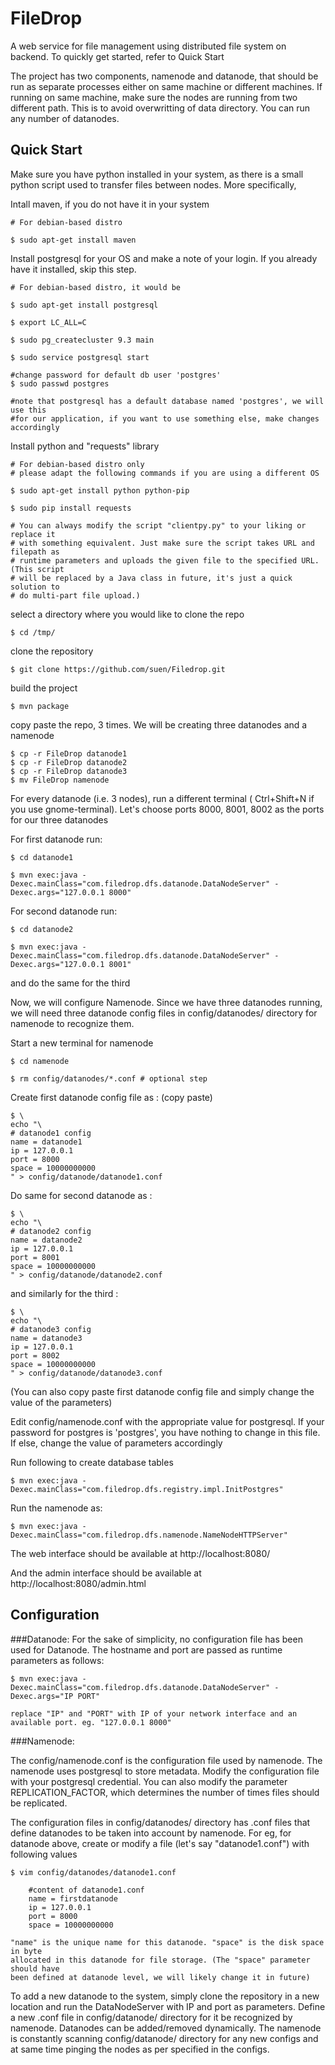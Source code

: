 FileDrop
=======

A web service for file management using distributed file system on backend.
To quickly get started, refer to Quick Start

The project has two components, namenode and datanode, that should be run as
separate processes either on same machine or different machines. If running on
same machine, make sure the nodes are running from two different path. This is
to avoid overwritting of data directory. You can run any number of datanodes.

Quick Start
-----------

Make sure you have python installed in your system, as there is a small python
script used to transfer files between nodes. More specifically, 

Intall maven, if you do not have it in your system

	# For debian-based distro

	$ sudo apt-get install maven

Install postgresql for your OS and make a note of your login. If you already 
have it installed, skip this step.

	# For debian-based distro, it would be

	$ sudo apt-get install postgresql

	$ export LC_ALL=C

	$ sudo pg_createcluster 9.3 main

	$ sudo service postgresql start

	#change password for default db user 'postgres'
	$ sudo passwd postgres

	#note that postgresql has a default database named 'postgres', we will use this
	#for our application, if you want to use something else, make changes accordingly

Install python and "requests" library

	# For debian-based distro only
	# please adapt the following commands if you are using a different OS

	$ sudo apt-get install python python-pip

	$ sudo pip install requests 

	# You can always modify the script "clientpy.py" to your liking or replace it
	# with something equivalent. Just make sure the script takes URL and filepath as 
	# runtime parameters and uploads the given file to the specified URL. (This script
	# will be replaced by a Java class in future, it's just a quick solution to
	# do multi-part file upload.)

select a directory where you would like to clone the repo

	$ cd /tmp/

clone the repository

	$ git clone https://github.com/suen/Filedrop.git

build the project

	$ mvn package

copy paste the repo, 3 times. We will be creating three datanodes and a namenode

	$ cp -r FileDrop datanode1
	$ cp -r FileDrop datanode2
	$ cp -r FileDrop datanode3
	$ mv FileDrop namenode 

For every datanode (i.e. 3 nodes), run a different terminal ( Ctrl+Shift+N if you
use gnome-terminal). Let's choose ports 8000, 8001, 8002 as the ports for our 
three datanodes

For first datanode run:

	$ cd datanode1

	$ mvn exec:java -Dexec.mainClass="com.filedrop.dfs.datanode.DataNodeServer" -Dexec.args="127.0.0.1 8000"

For second datanode run:

	$ cd datanode2

	$ mvn exec:java -Dexec.mainClass="com.filedrop.dfs.datanode.DataNodeServer" -Dexec.args="127.0.0.1 8001"

and do the same for the third

Now, we will configure Namenode. Since we have three datanodes running, we will need
three datanode config files in config/datanodes/ directory for namenode to recognize them.

Start a new terminal for namenode

	$ cd namenode

	$ rm config/datanodes/*.conf # optional step

Create first datanode config file as : (copy paste)

	$ \
	echo "\
	# datanode1 config
	name = datanode1
	ip = 127.0.0.1
	port = 8000
	space = 10000000000 
	" > config/datanode/datanode1.conf
	
Do same for second datanode as :

	$ \
	echo "\
	# datanode2 config
	name = datanode2
	ip = 127.0.0.1
	port = 8001
	space = 10000000000 
	" > config/datanode/datanode2.conf
	
and similarly for the third :

	$ \
	echo "\
	# datanode3 config
	name = datanode3
	ip = 127.0.0.1
	port = 8002
	space = 10000000000 
	" > config/datanode/datanode3.conf
	
(You can also copy paste first datanode config file and simply change the value of the parameters)


Edit config/namenode.conf with the appropriate value for postgresql. If your password
for postgres is 'postgres', you have nothing to change in this file. If else, change
the value of parameters accordingly

Run following to create database tables

	$ mvn exec:java -Dexec.mainClass="com.filedrop.dfs.registry.impl.InitPostgres" 

Run the namenode as:

	$ mvn exec:java -Dexec.mainClass="com.filedrop.dfs.namenode.NameNodeHTTPServer" 

The web interface should be available at http://localhost:8080/

And the admin interface should be available at http://localhost:8080/admin.html


Configuration
-------------

###Datanode:
For the sake of simplicity, no configuration file has been used for Datanode. The
hostname and port are passed as runtime parameters as follows:

	$ mvn exec:java -Dexec.mainClass="com.filedrop.dfs.datanode.DataNodeServer" -Dexec.args="IP PORT"

	replace "IP" and "PORT" with IP of your network interface and an available port. eg. "127.0.0.1 8000"


###Namenode:

The config/namenode.conf is the configuration file used by namenode. The namenode
uses postgresql to store metadata. Modify the configuration file with your postgresql
credential. You can also modify the parameter REPLICATION_FACTOR, which determines
the number of times files should be replicated. 

The configuration files in config/datanodes/ directory has .conf files that define
datanodes to be taken into account by namenode. For eg, for datanode above, create
or modify a file (let's say "datanode1.conf") with following values

 	$ vim config/datanodes/datanode1.conf

		#content of datanode1.conf
		name = firstdatanode
		ip = 127.0.0.1 
		port = 8000
		space = 10000000000
	
	"name" is the unique name for this datanode. "space" is the disk space in byte
	allocated in this datanode for file storage. (The "space" parameter should have
	been defined at datanode level, we will likely change it in future)

To add a new datanode to the system, simply clone the repository in a new location
and run the DataNodeServer with IP and port as parameters. Define a new .conf file 
in config/datanode/ directory for it be recognized by namenode. Datanodes can be
added/removed dynamically. The namenode is constantly scanning config/datanode/
directory for any new configs and at same time pinging the nodes as per specified
in the configs.

